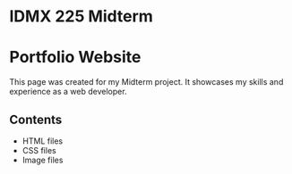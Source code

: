 # IDMX 225 Midterm
# Portfolio Website

This page was created for my Midterm project. It showcases my skills and experience as a web developer.

## Contents

- HTML files
- CSS files
- Image files
